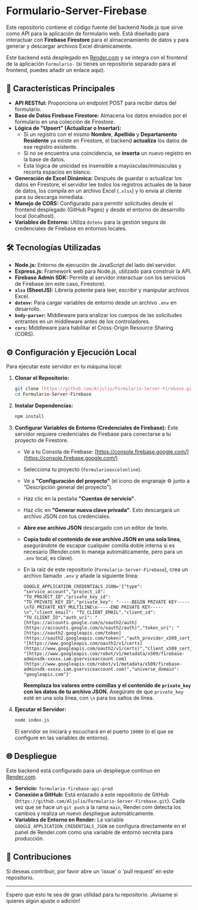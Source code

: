 # Formulario-Server-Firebase

Este repositorio contiene el código fuente del backend Node.js que sirve como API para la aplicación de formulario web. Está diseñado para interactuar con **Firebase Firestore** para el almacenamiento de datos y para generar y descargar archivos Excel dinámicamente.

Este backend está desplegado en [Render.com](https://render.com/) y se integra con el frontend de la aplicación `Formulario-` (si tienes un repositorio separado para el frontend, puedes añadir un enlace aquí).

## 🚀 Características Principales

* **API RESTful:** Proporciona un endpoint POST para recibir datos del formulario.
* **Base de Datos Firebase Firestore:** Almacena los datos enviados por el formulario en una colección de Firestore.
* **Lógica de "Upsert" (Actualizar o Insertar):**
    * Si un registro con el mismo **Nombre**, **Apellido** y **Departamento Residente** ya existe en Firestore, el backend **actualiza** los datos de ese registro existente.
    * Si no se encuentra una coincidencia, se **inserta** un nuevo registro en la base de datos.
    * Esta lógica de unicidad es insensible a mayúsculas/minúsculas y recorta espacios en blanco.
* **Generación de Excel Dinámica:** Después de guardar o actualizar los datos en Firestore, el servidor lee *todos* los registros actuales de la base de datos, los compila en un archivo Excel (`.xlsx`) y lo envía al cliente para su descarga inmediata.
* **Manejo de CORS:** Configurado para permitir solicitudes desde el frontend desplegado (GitHub Pages) y desde el entorno de desarrollo local (localhost).
* **Variables de Entorno:** Utiliza `dotenv` para la gestión segura de credenciales de Firebase en entornos locales.

## 🛠️ Tecnologías Utilizadas

* **Node.js:** Entorno de ejecución de JavaScript del lado del servidor.
* **Express.js:** Framework web para Node.js, utilizado para construir la API.
* **Firebase Admin SDK:** Permite al servidor interactuar con los servicios de Firebase (en este caso, Firestore).
* **`xlsx` (SheetJS):** Librería potente para leer, escribir y manipular archivos Excel.
* **`dotenv`:** Para cargar variables de entorno desde un archivo `.env` en desarrollo.
* **`body-parser`:** Middleware para analizar los cuerpos de las solicitudes entrantes en un middleware antes de los controladores.
* **`cors`:** Middleware para habilitar el Cross-Origin Resource Sharing (CORS).

## ⚙️ Configuración y Ejecución Local

Para ejecutar este servidor en tu máquina local:

1.  **Clonar el Repositorio:**
    ```bash
    git clone [https://github.com/Aljulio/Formulario-Server-Firebase.git](https://github.com/Aljulio/Formulario-Server-Firebase.git)
    cd Formulario-Server-Firebase
    ```

2.  **Instalar Dependencias:**
    ```bash
    npm install
    ```

3.  **Configurar Variables de Entorno (Credenciales de Firebase):**
    Este servidor requiere credenciales de Firebase para conectarse a tu proyecto de Firestore.
    * Ve a tu Consola de Firebase: [https://console.firebase.google.com/](https://console.firebase.google.com/)
    * Selecciona tu proyecto (`formularioexcelonline`).
    * Ve a **"Configuración del proyecto"** (el icono de engranaje ⚙️ junto a "Descripción general del proyecto").
    * Haz clic en la pestaña **"Cuentas de servicio"**.
    * Haz clic en **"Generar nueva clave privada"**. Esto descargará un archivo JSON con tus credenciales.
    * **Abre ese archivo JSON** descargado con un editor de texto.
    * **Copia todo el contenido de ese archivo JSON en una sola línea**, asegurándote de escapar cualquier comilla doble interna si es necesario (Render.com lo maneja automáticamente, pero para un `.env` local, es clave).

    * En la raíz de este repositorio (`Formulario-Server-Firebase`), crea un archivo llamado `.env` y añade la siguiente línea:

        ```
        GOOGLE_APPLICATION_CREDENTIALS_JSON='{"type": "service_account","project_id": "TU_PROJECT_ID","private_key_id": "TU_PRIVATE_KEY_ID","private_key": "-----BEGIN PRIVATE KEY-----\nTU_PRIVATE_KEY_MULTILINE\n-----END PRIVATE KEY-----\n","client_email": "TU_CLIENT_EMAIL","client_id": "TU_CLIENT_ID","auth_uri": "[https://accounts.google.com/o/oauth2/auth](https://accounts.google.com/o/oauth2/auth)","token_uri": "[https://oauth2.googleapis.com/token](https://oauth2.googleapis.com/token)","auth_provider_x509_cert_url": "[https://www.googleapis.com/oauth2/v1/certs](https://www.googleapis.com/oauth2/v1/certs)","client_x509_cert_url": "[https://www.googleapis.com/robot/v1/metadata/x509/firebase-adminsdk-xxxxx.iam.gserviceaccount.com](https://www.googleapis.com/robot/v1/metadata/x509/firebase-adminsdk-xxxxx.iam.gserviceaccount.com)","universe_domain": "googleapis.com"}'
        ```
        **Reemplaza los valores entre comillas y el contenido de `private_key` con los datos de tu archivo JSON.** Asegúrate de que `private_key` esté en una sola línea, con `\n` para los saltos de línea.

4.  **Ejecutar el Servidor:**
    ```bash
    node index.js
    ```
    El servidor se iniciará y escuchará en el puerto `10000` (o el que se configure en las variables de entorno).

## 🌐 Despliegue

Este backend está configurado para un despliegue continuo en [Render.com](https://render.com/).

* **Servicio:** `formulario-firebase-api-prod`
* **Conexión a GitHub:** Está enlazado a este repositorio de GitHub (`https://github.com/Aljulio/Formulario-Server-Firebase.git`). Cada vez que se hace un `git push` a la rama `main`, Render.com detecta los cambios y realiza un nuevo despliegue automáticamente.
* **Variables de Entorno en Render:** La variable `GOOGLE_APPLICATION_CREDENTIALS_JSON` se configura directamente en el panel de Render.com como una variable de entorno secreta para producción.

## 🤝 Contribuciones

Si deseas contribuir, por favor abre un 'issue' o 'pull request' en este repositorio.

---

Espero que esto te sea de gran utilidad para tu repositorio. ¡Avísame si quieres algún ajuste o adición!
